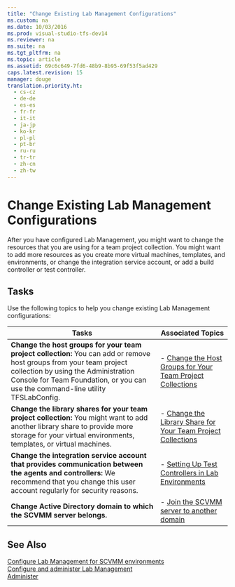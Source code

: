 ```yaml
---
title: "Change Existing Lab Management Configurations"
ms.custom: na
ms.date: 10/03/2016
ms.prod: visual-studio-tfs-dev14
ms.reviewer: na
ms.suite: na
ms.tgt_pltfrm: na
ms.topic: article
ms.assetid: 69c6c649-7fd6-48b9-8b95-69f53f5ad429
caps.latest.revision: 15
manager: douge
translation.priority.ht: 
  - cs-cz
  - de-de
  - es-es
  - fr-fr
  - it-it
  - ja-jp
  - ko-kr
  - pl-pl
  - pt-br
  - ru-ru
  - tr-tr
  - zh-cn
  - zh-tw
---
```

# Change Existing Lab Management Configurations
After you have configured Lab Management, you might want to change the resources that you are using for a team project collection. You might want to add more resources as you create more virtual machines, templates, and environments, or change the integration service account, or add a build controller or test controller.  
  
## Tasks  
 Use the following topics to help you change existing Lab Management configurations:  
  
|Tasks|Associated Topics|  
|-----------|-----------------------|  
|**Change the host groups for your team project collection:** You can add or remove host groups from your team project collection by using the Administration Console for Team Foundation, or you can use the command-line utility TFSLabConfig.|-   [Change the Host Groups for Your Team Project Collections](../dv_TeamTestALM/Change-the-Host-Groups-for-Your-Team-Project-Collections.md)|  
|**Change the library shares for your team project collection:** You might want to add another library share to provide more storage for your virtual environments, templates, or virtual machines.|-   [Change the Library Share for Your Team Project Collections](../dv_TeamTestALM/Change-the-Library-Share-for-Your-Team-Project-Collections.md)|  
|**Change the integration service account that provides communication between the agents and controllers:** We recommend that you change this user account regularly for security reasons.|-   [Setting Up Test Controllers in Lab Environments](../dv_TeamTestALM/Setting-Up-Test-Controllers-in-Lab-Environments.md)|  
|**Change Active Directory domain to which the SCVMM server belongs.**|-   [Join the SCVMM server to another domain](../dv_TeamTestALM/Join-the-SCVMM-server-to-another-domain.md)|  
  
## See Also  
 [Configure Lab Management for SCVMM environments](../dv_TeamTestALM/Configure-Lab-Management-for-SCVMM-environments.md)   
 [Configure and administer Lab Management](../dv_TeamTestALM/Configure-and-administer-Lab-Management.md)   
 [Administer](../Topic/Administer%20Team%20Foundation%20Server.md)